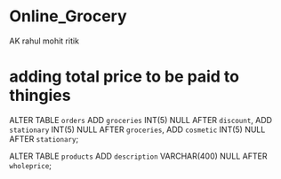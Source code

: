 # Online_Grocery

AK rahul mohit ritik

# adding total price to be paid to thingies
ALTER TABLE `orders` ADD `groceries` INT(5) NULL AFTER `discount`, ADD `stationary` INT(5) NULL AFTER `groceries`, ADD `cosmetic` INT(5) NULL AFTER `stationary`;

ALTER TABLE `products` ADD `description` VARCHAR(400) NULL AFTER `wholeprice`;